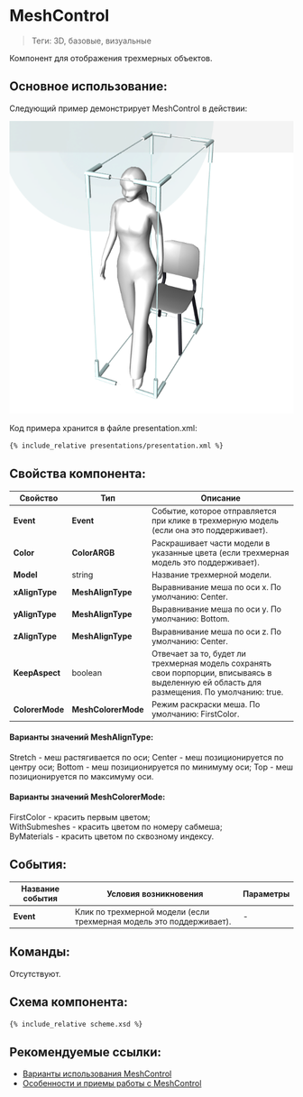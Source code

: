 # MeshControl
> Теги: 3D, базовые, визуальные

Компонент для отображения трехмерных объектов.  

## Основное использование:

Следующий пример демонстрирует MeshControl в действии:

![MeshControl](screenshots/presentation.png)

Код примера хранится в файле presentation.xml:

```xml
{% include_relative presentations/presentation.xml %}
```

## Свойства компонента:

| **Свойство**   | **Тип**       | **Описание**                             |
| -------------- | ------------- | ---------------------------------------- |
| **Event**      | **Event**     | Событие, которое отправляется при клике в трехмерную модель (если она это поддерживает). |
| **Color**      | **ColorARGB** | Раскрашивает части модели в указанные цвета (если трехмерная модель это поддерживает). |
| **Model**      | string        | Название трехмерной модели.              |
| **xAlignType** | **MeshAlignType** | Выравнивание меша по оси x. По умолчанию: Center. |
| **yAlignType** | **MeshAlignType** | Выравнивание меша по оси y. По умолчанию: Bottom. |
| **zAlignType** | **MeshAlignType** | Выравнивание меша по оси z. По умолчанию: Center. |
| **KeepAspect** | boolean       | Отвечает за то, будет ли трехмерная модель сохранять свои порпорции, вписываясь в выделенную ей область для размещения. По умолчанию: true. |
| **ColorerMode**| **MeshColorerMode** | Режим раскраски меша. По умолчанию: FirstColor. |

#### Варианты значений MeshAlignType:
Stretch - меш растягивается по оси;
Center - меш позиционируется по центру оси;
Bottom - меш позиционируется по минимуму оси;
Top - меш позиционируется по максимуму оси.

#### Варианты значений MeshColorerMode:
FirstColor - красить первым цветом;  
WithSubmeshes - красить цветом по номеру сабмеша;  
ByMaterials - красить цветом по сквозному индексу.


## События:

| **Название события** | **Условия возникновения**                | **Параметры** |
| -------------------- | ---------------------------------------- | ------------- |
| **Event**            | Клик по трехмерной модели (если трехмерная модель это поддерживает). | -             |

## Команды:

 Отсутствуют.

## Схема компонента:

```xml
{% include_relative scheme.xsd %}
```

## Рекомендуемые ссылки:

* [Варианты использования MeshControl](presentations.md)
* [Особенности и приемы работы с MeshControl](hints.md)

